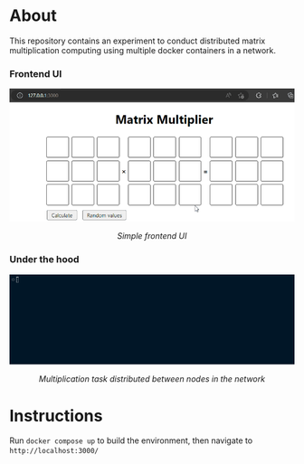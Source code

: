 # About 
This repository contains an experiment to conduct distributed matrix multiplication computing using multiple docker containers in a network. 

### Frontend UI
![](mm_web.gif)
<p align = "center"><i>Simple frontend UI</i></p>

### Under the hood
![](mm_backend.gif)
<p align = "center"><i>Multiplication task distributed between nodes in the network</i></p>

# Instructions
Run <code>docker compose up</code> to build the environment, then navigate to <code>http://localhost:3000/</code>